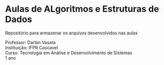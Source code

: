 # Aulas de ALgoritmos e Estruturas de Dados  

Repositório para armazenar os arquivos desenvolvidos nas aulas  

Professor: Darlan Vasata  
Instituição: IFPR Cascavel  
Curso. Tecnologia em Análise e Desenvolvimento de Sistemas  
1 ano  


